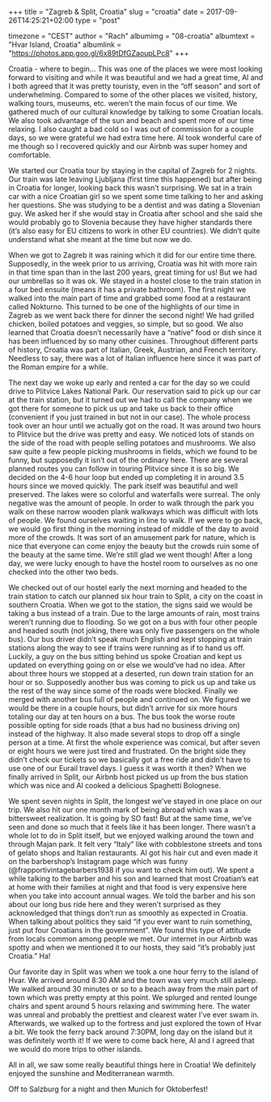 +++
title = "Zagreb & Split, Croatia"
slug = "croatia"
date = 2017-09-26T14:25:21+02:00
type = "post"

timezone = "CEST"
author = "Rach"
albumimg = "08-croatia"
albumtext = "Hvar Island, Croatia"
albumlink = "https://photos.app.goo.gl/6x89tDfGZaoupLPc8"
+++

Croatia - where to begin… This was one of the places we were most looking forward to visiting and while it was beautiful and we had a great time, Al and I both agreed that it was pretty touristy, even in the “off season” and sort of underwhelming. Compared to some of the other places we visited, history, walking tours, museums, etc. weren’t the main focus of our time. We gathered much of our cultural knowledge by talking to some Croatian locals. We also took advantage of the sun and beach and spent more of our time relaxing. I also caught a bad cold so I was out of commission for a couple days, so we were grateful we had extra time here. Al took wonderful care of me though so I recovered quickly and our Airbnb was super homey and comfortable.

We started our Croatia tour by staying in the capital of Zagreb for 2 nights. Our train was late leaving Ljubljana (first time this happened) but after being in Croatia for longer, looking back this wasn’t surprising. We sat in a train car with a nice Croatian girl so we spent some time talking to her and asking her questions. She was studying to be a dentist and was dating a Slovenian guy. We asked her if she would stay in Croatia after school and she said she would probably go to Slovenia because they have higher standards there (it’s also easy for EU citizens to work in other EU countries). We didn’t quite understand what she meant at the time but now we  do.

When we got to Zagreb it was raining which it did for our entire time there. Supposedly, in the week prior to us arriving, Croatia was hit with more rain in that time span than in the last 200 years, great timing for us!  But we had our umbrellas so it was ok. We stayed in a hostel close to the train station in a four bed ensuite (means it has a private bathroom). The first night we walked into the main part of time and grabbed some food at a restaurant called Nokturno. This turned to be one of the highlights of our time in Zagreb as we went back there for dinner the second night! We had grilled chicken, boiled potatoes and veggies, so simple, but so good. We also learned that Croatia doesn’t necessarily have a “native” food or dish since it has been influenced by so many other cuisines. Throughout different parts of history, Croatia was part of Italian, Greek, Austrian, and French territory. Needless to say, there was a lot of Italian influence here since it was part of the Roman empire for a while.

The next day we woke up early and rented a car for the day so we could drive to Plitvice Lakes National Park. Our reservation said to pick up our car at the train station, but it turned out we had to call the company when we got there for someone to pick us up and take us back to their office (convenient if you just trained in but not in our case). The whole process took over an hour until we actually got on the road. It was around two hours to Plitvice but the drive was pretty and easy. We noticed lots of stands on the side of the road with people selling potatoes and mushrooms. We also saw quite a few people picking mushrooms in fields, which we found to be funny, but supposedly it isn’t out of the ordinary here. There are several planned routes you can follow in touring Plitvice since it is so big. We decided on the 4-6 hour loop but ended up completing it in around 3.5 hours since we moved quickly. The park itself was beautiful and well preserved. The lakes were so colorful and waterfalls were surreal. The only negative was the amount of people. In order to walk through the park you walk on these narrow wooden plank walkways which was difficult with lots of people. We found ourselves waiting in line to walk. If we were to go back, we would go first thing in the morning instead of middle of the day to avoid more of the crowds. It was sort of an amusement park for nature, which is nice that everyone can come enjoy the beauty but the crowds ruin some of the beauty at the same time. We’re still glad we went though! After a long day, we were lucky enough to have the hostel room to ourselves as no one checked into the other two beds.

We checked out of our hostel early the next morning and headed to the train station to catch our planned six hour train to Split, a city on the coast in southern Croatia. When we got to the station, the signs said we would be taking a bus instead of a train. Due to the large amounts of rain, most trains weren’t running due to flooding. So we got on a bus with four other people and headed south (not joking, there was only five passengers on the whole bus). Our bus driver didn’t speak much English and kept stopping at train stations along the way to see if trains were running as if to hand us off. Luckily, a guy on the bus sitting behind us spoke Croatian and kept us updated on everything going on or else we would’ve had no idea. After about three hours we stopped at a deserted, run down train station for an hour or so. Supposedly another bus was coming to pick us up and take us the rest of the way since some of the roads were blocked. Finally we merged with another bus full of people and continued on. We figured we would be there in a couple hours, but didn’t arrive for six more hours totaling our day at ten hours on a bus. The bus took the worse route possible opting for side roads (that a bus had no business driving on) instead of the highway. It also made several stops to drop off a single person at a time. At first the whole experience was comical, but after seven or eight hours we were just tired and frustrated. On the bright side they didn’t check our tickets so we basically got a free ride and didn’t have to use one of our Eurail travel days. I guess it was worth it then? When we finally arrived in Split, our Airbnb host picked us up from the bus station which was nice and Al cooked a delicious Spaghetti Bolognese.

We spent seven nights in Split, the longest we’ve stayed in one place on our trip. We also hit our one month mark of being abroad which was a bittersweet realization. It is going by SO fast! But at the same time, we’ve seen and done so much that it feels like it has been longer. There wasn’t a whole lot to do in Split itself, but we enjoyed walking around the town and through Majan park. It felt very “Italy” like with cobblestone streets and tons of gelato shops and Italian restaurants. Al got his hair cut and even made it on the barbershop’s Instagram page which was funny (@frapportivintagebarbers1938 if you want to check him out). We spent a while talking to the barber and his son and learned that most Croatian’s eat at home with their families at night and that food is very expensive here when you take into account annual wages. We told the barber and his son about our long bus ride here and they weren’t surprised as they acknowledged that things don’t run as smoothly as expected in Croatia. When talking about politics they said “if you ever want to ruin something, just put four Croatians in the government”. We found this type of attitude from locals common among people we met. Our internet in our Airbnb was spotty and when we mentioned it to our hosts, they said “it’s probably just Croatia.” Ha!

Our favorite day in Split was when we took a one hour ferry to the island of Hvar. We arrived around 8:30 AM and the town was very much still asleep. We walked around 30 minutes or so to a beach away from the main part of town which was pretty empty at this point. We splurged and rented lounge chairs and spent around 5 hours relaxing and swimming here. The water was unreal and probably the prettiest and clearest water I’ve ever swam in. Afterwards, we walked up to the fortress and just explored the town of Hvar a bit. We took the ferry back around 7:30PM, long day on the island but it was definitely worth it! If we were to come back here, Al and I agreed that we would do more trips to other islands.

All in all, we saw some really beautiful things here in Croatia! We definitely enjoyed the sunshine and Mediterranean warmth.

Off to Salzburg for a night and then Munich for Oktoberfest!
